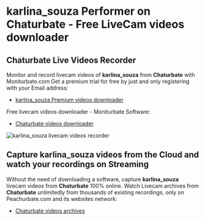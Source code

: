 # karlina_souza Performer on Chaturbate - Free LiveCam videos downloader

## Chaturbate Live Videos Recorder

Monitor and record livecam videos of **karlina_souza** from **Chaturbate** with Moniturbate.com
Get a premium trial for free by just and only registering with your Email address:
* [karlina_souza Premium videos downloader](https://moniturbate.com/request-demo-licence-key.html)

Free livecam videos downloader - Moniturbate Software:
* [Chaturbate videos downloader](https://moniturbate.com/moniturbate-download-software.html)

![karlina_souza livecam videos recorder](https://peachurnet.com/templates/moniturbate-software.png)


## Capture karlina_souza videos from the Cloud and watch your recordings on Streaming

Without the need of downloading a software, capture **karlina_souza** livecam videos from **Chaturbate** 100% online.
Watch Livecam archives from **Chaturbate** unlimitedly from thousands of existing recordings, only on Peachurbate.com and its websites network:
* [Chaturbate videos archives](https://peachurnet.com/)